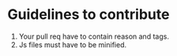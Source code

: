 # Guidelines to contribute
1. Your pull req have to contain reason and tags.
1. Js files must have to be minified.
